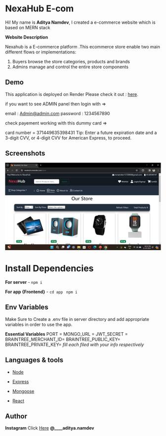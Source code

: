 # NexaHub E-com 

Hi! My name is **Aditya Namdev**, I created a e-commerce website which is based on MERN stack

**Website Description**

Nexahub is a E-commerce platform .This ecommerce store enable two main different flows or implementations:

1. Buyers browse the store categories, products and brands
2. Admins manage and control the entire store components 


## Demo

This application is deployed on Render Please check it out : [here](https://nexahub.onrender.com).

if you want to see ADMIN panel then login with =>

email : Admin@admin.com
password : 1234567890


check payement working  with  this dummy card =>

card number = 371449635398431
Tip: Enter a future expiration date and a 3-digit CVV, or 4-digit CVV for American Express, to proceed.

## Screenshots

![Project Screenshot](project-screenshot.png)

# Install Dependencies

**For server** - `npm i`

**For app {Frontend}** - `cd app` ` npm i`

## Env Variables

Make Sure to Create a .env file in server directory and add appropriate variables in order to use the app.

**Essential Variables**
PORT = 
MONGO_URL =
JWT_SECRET = 
BRAINTREE_MERCHANT_ID=
BRAINTREE_PUBLIC_KEY=
BRAINTREE_PRIVATE_KEY=
_fill each filed with your info respectively_


## Languages & tools

- [Node](https://nodejs.org/en/)

- [Express](https://expressjs.com/)

- [Mongoose](https://mongoosejs.com/)

- [React](https://reactjs.org/)


## Author

**Instagram** Click [Here](https://www.instagram.com/____aditya.namdev) **@____aditya.namdev**
